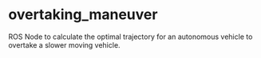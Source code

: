 # overtaking_maneuver
ROS Node to calculate the optimal trajectory for an autonomous vehicle to overtake a slower moving vehicle.
